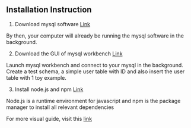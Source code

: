 ## Installation Instruction

1) Download mysql software [Link](https://dev.mysql.com/downloads/mysql/5.1.html#macosx-dmg)

By then, your computer will already be running the mysql software in the background.

2) Download the GUI of mysql workbench [Link](https://dev.mysql.com/downloads/workbench/)

Launch mysql workbench and connect to your mysql in the background. Create a test schema, a simple user table with ID and also insert the user table with 1 toy example.

3) Install node.js and npm [Link](https://www.npmjs.com/get-npm)

Node.js is a runtime environment for javascript and npm is the package manager to install all relevant dependencies

For more visual guide, visit this [link](https://www.youtube.com/watch?v=xn9ef5pod18)
